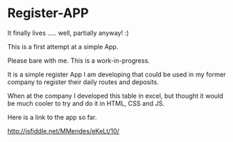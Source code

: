 Register-APP
============
It finally lives ..... well, partially anyway! :)

This is a first attempt at a simple App.

Please bare with me. This is a work-in-progress. 

It is a simple register App I am developing that could be used in my former company to register their daily
routes and deposits.

When at the company I developed this table in excel, but thought it would be much cooler to try and do it in HTML, CSS and JS.

Here is a link to the app so far.

http://jsfiddle.net/MMendes/eKeLt/10/



